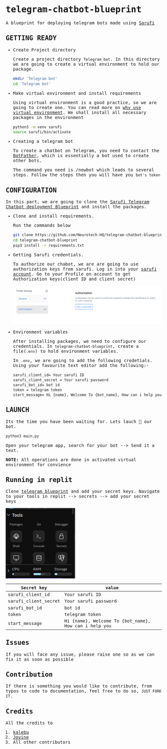 <samp>

# telegram-chatbot-blueprint

A blueprint for deploying telegram bots made using [Sarufi](https://docs.sarufi.io/)

## GETTING READY

- Create Project directory

  Create a project directory `Telegram bot`. In this directory we are going to create a virtual environment to hold our package.

  ```bash
  mkdir 'Telegram bot'
  cd 'Telegram bot'

  ```

- Make virtual environment and install requirements

  Using virtual environment is a good practice, so we are going to create one. You can read more on [why use virtual environment](https://www.freecodecamp.org/news/how-to-setup-virtual-environments-in-python/). We shall install all necessary packages in the environment

  ```bash
  python3 -m venv sarufi
  source sarufi/bin/activate
  ```

- Creating a telegram bot

  To create a chatbot on Telegram, you need to contact the [BotFather](https://telegram.me/BotFather), which is essentially a bot used to create other bots.

  The command you need is /newbot which leads to several steps. Follow the steps then you will have you `bot's token`

## CONFIGURATION

In this part, we are going to clone the [Sarufi Telegram Chatbot deployment Blueprint](https://github.com/Neurotech-HQ/telegram-chatbot-blueprint.git) and install the packages.

- Clone and install requirements.

  Run the commands below

  ```bash
  git clone https://github.com/Neurotech-HQ/telegram-chatbot-blueprint.git
  cd telegram-chatbot-blueprint
  pip3 install -r requirements.txt
  ```

- Getting Sarufi credentials.
  
  To authorize our chabot, we are are going to use authorization keys from sarufi. Log in into your [sarufi account](https://sarufi.io). Go to your Profile on account to get Authorization keys(client ID and client secret)

  ![Sarufi authorazation keys](img/sarufi_authorization.png)

- Environment variables

  After installing packages, we need to configure our credentials. In `telegram-chatbot-blueprint`, create a file(`.env`) to hold environment variables.

  In `.env`, we are going to add the following credetials. Using your favourite text editor add the following:-

  ```text
  sarufi_client_id= Your sarufi ID
  sarufi_client_secret = Your sarufi password
  sarufi_bot_id= bot id
  token = telegram token
  start_message= Hi {name}, Welcome To {bot_name}, How can i help you
  ```

## LAUNCH

Its the time you have been waiting for. Lets lauch 🚀 our bot.

```python
python3 main.py
```

Open your telegram app, search for your bot --> Send it a text.

**NOTE:** All operations are done in activated virtual environment for convience

## Running in replit

Clone [telegram blueprint](https://replit.com/@neurotechafrica/sarufi-telegram-blueprint) and add your secret keys. Navigate to your tools in replit --> secrets --> add your secret keys

![Replit tools section](img/replit-tools.png)

|Secret key           | value|
|---                  |---|
|sarufi_client_id     |Your sarufi ID|
|sarufi_client_secret |  Your sarufi password|
|sarufi_bot_id        | bot id|
|token                |telegram token|
|start_message        |Hi {name}, Welcome To {bot_name}, How can i help you|

## Issues

If you will face any issue, please raise one so as we can fix it as soon as possible

## Contribution

If there is something you would like to contribute, from typos to code to documentation, feel free to do so, `JUST FORK IT`.

## Credits

All the credits to

1. [kalebu](https://github.com/Kalebu/)
2. [Jovine](https://github.com/jovyinny)
3. All other contributors

</samp>
